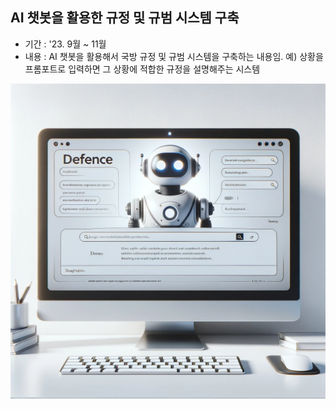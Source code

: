 ## AI 챗봇을 활용한 규정 및 규범 시스템 구축
   * 기간 : '23. 9월 ~ 11월
   * 내용 : AI 챗봇을 활용해서 국방 규정 및 규범 시스템을 구축하는 내용임.
           예) 상황을 프롬포트로 입력하면 그 상황에 적합한 규정을 설명해주는 시스템

<img src="AI chatbot.png">
